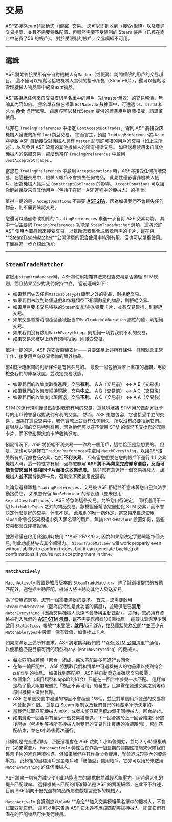 # 交易

ASF支援Steam非互動式（離線）交易。 您可以即刻收到（接受/拒絕）以及發送交易提案，並且不需要特殊配置，但顯然需要不受限制的 Steam 帳戶（已經在商店中花費了5$ 的帳戶）。 對於受限制的帳戶，交易模組不可用。

* * *

## 邏輯

ASF 將始終接受所有來自對機械人有`Master`（或更高）訪問權限的用戶的交易項目。 這不僅可以輕鬆地拾取機械人實例的掛卡所獲（Steam卡片），還可以輕鬆地管理機械人物品庫中的Steam物品。

ASF將拒絕任何來自交易模組黑名單中的用戶（對master無效）的交易報價，無論其內容如何。 黑名單存儲在標準 `BotName.db` 數據庫中，可通過 `bl`、`bladd` 和 `blrm` **[命令](https://github.com/JustArchiNET/ArchiSteamFarm/wiki/Commands)** 進行管理。 這應該可以替代Steam 提供的標準用戶屏蔽模塊，請謹慎使用。

除非在 `TradingPreferences` 中指定 `DontAcceptBotTrades`，否則 ASF 將接受跨機械人發送的所有 `loot`類型交易。 簡而言之，預設 `TradingPreferences`為 `None` 將導致 ASF 自動接受對機械人具有 `Master` 訪問許可權的用戶的交易（如上文所述），以及參與 ASF 流程的其他機械人的所有捐贈交易。 如果您想禁用來自其他機械人的捐贈交易，那麼應當在 `TradingPreferences` 中啟用 `DontAcceptBotTrades` 。

當您在 `TradingPreferences` 中啟用 `AcceptDonations` 時，ASF將接受任何捐贈交易，在這種交易中，機械人帳戶不會損失任何物品。 此屬性僅影響非機械人帳戶，因為機械人帳戶受 `DontAcceptBotTrades` 的影響。 `AcceptDonations` 可以讓你輕鬆接受來自其他用戶（包括不在同一ASF進程中的機械人）的捐贈。

值得一提的是，`AcceptDonations` 不需要 **[ASF 2FA](https://github.com/JustArchiNET/ArchiSteamFarm/wiki/Two-factor-authentication)**，因為如果我們不會損失任何物品，則不需要確認交易。

您還可以通過修改相應的 `TradingPreferences` 來進一步自訂 ASF 交易功能。 其中一個主要的 `TradingPreferences` 功能是 `SteamTradeMatcher` 選項，這將允許 ASF 使用內置邏輯來接受交易，以幫助您収集合成徽章所需的卡片，這在與**[SteamTradeMatcher](https://www.steamtradematcher.com)**公開清單的配合使用中特別有用，但也可以單獨使用。 下面將進一步介紹此功能。

* * *

## `SteamTradeMatcher`

當啟用`steamtrademcher`時，ASF將使用複雜算法來檢查交易是否遵循 STM規則，並且結果至少對我們保持中立。 當前邏輯如下：

- 如果我們失去任何`MatchableTypes`類型之外的物品，則拒絕交易。
- 如果我們未收到每個遊戲和每種類型下相同數量的物品，則拒絕交易。
- 如果用戶要求交易特殊的Steam夏季/冬季特賣卡片，並有交易暫掛，則拒絕交易。
- 如果交易暫掛時間超過全域配置中`MaxTradeHoldDuration` 屬性的值，則拒絕交易。
- 如果我們沒有啟用`MatchEverything`，則拒絕一切對我們不利的交易。
- 如果交易未被以上所有規則拒絕，則接受交易。

值得一提的是，ASF 還支援超額支付——只要滿足上述所有條件，邏輯就會正常工作，接受用戶向交易添加的額外物品。

前4個拒絕相關的判斷條件是有目共見的。 最後一個包括實際上重覆的邏輯，用於檢查我們的庫存狀態，並決定交易狀態。

- 如果我們的收集度取得進展，交易**有利**。 A A（交易前） <-> A B（交易後）
- 如果我們的收集度維持現狀，交易**中立**。 A B（交易前） <-> A C（交易後）
- 如果我們的收集度出現倒退，交易**不利**。 A C（交易前） <-> A A（交易後）

STM 的運行規則僅會匹配對我們有利的交易，這意味著將 STM 用於匹配冗餘卡片的用戶總會發起對我們有利的交易。 然而，ASF 更加包容，它也接受中立的交易 ，因為在這些交易中，我們實際上並沒有任何損失，所以沒有必要拒絕它們。 這對朋友間的交易特別有用，因為他們可以在不使用 STM 的情況下交換您的冗餘卡片，而不會影響您的卡牌收集進度。

預設情況下，ASF 將拒絕不利交易——作為一個用戶，這恰恰正是您想要的。 但是，您也可以選擇在`TradingPreferences`中啟用 `MatchEverything`，以讓ASF接受所有的冗餘物品交易，包括**不利交易**。 只有當您想要在您的帳戶下運行 1:1 交易機械人時，這一特性才有用，因為您瞭解 **ASF 將不再帮您完成徽章進度，反而可能會使您因 N 張相同卡片而損失收集進度**。 除非您有意運行一個交易機械人，該機械人**並不**期待集齊卡片，否則您不應啟用此選項。

無論您選擇哪種 `TradingPreferences`，交易被 ASF 拒絕並不意味著您自己無法手動接受它。 如果您保留 `BotBehaviour` 的預設值（並未啟用 `RejectInvalidTrades`），ASF 將忽略這些交易，允許您自行決定。 同樣適用于一切 `MatchableTypes` 之外的物品交易，該模組僅幫助您自動化 STM 交易，而不會決定什麼是好的交易，什麼不是。 此規則的唯一例外是，當交易來自您使用 `bladd` 命令從交易模組中列入黑名單的用戶，無論 `BotBehaviour` 設置如何，這些交易都會立即被拒絕。

強烈建議在啟用此選項時使用 **ASF 2FA</0 >, 因為如果您決定手動確認每個交易, 則此功能將失去其全部潛力。 `SteamTradeMatcher` will work properly even without ability to confirm trades, but it can generate backlog of confirmations if you're not accepting them in time.</p> 

* * *

### `MatchActively`

`MatchActively` 設置是擴展版本的 `SteamTradeMatcher`， 除了該選項提供的被動匹配外，還包括主動匹配，機械人將主動向其他人發送交易。

為了使用該選項，您有一組需要滿足的要求。 首先，您需要啟用 `SteamTradeMatcher`（因為該特性是此功能的擴展），並確保您已**禁用**`MatchEverything`（因為交易機械人永遠不會參與主動匹配）。 之後，您必須有資格被列入我們的 **[ASF STM 清單](https://github.com/JustArchiNET/ArchiSteamFarm/wiki/Statistics#current-privacy-policy)**，這不需要您擁有100個物品。 這意味着您至少應啟用 `Statistics`，帳號**[未受限](https://support.steampowered.com/kb_article.php?ref=3330-IAGK-7663)**，啟用**[ASF 2FA](https://github.com/JustArchiNET/ArchiSteamFarm/wiki/Two-factor-authentication#asf-2fa)**，**[物品庫狀態為公開](https://steamcommunity.com/my/edit/settings)**並至少在`MatchableTypes`中設置一個有效值，如集換式卡片。

如果您滿足上述所有要求，ASF 將定期與我們的 **[ASF STM 公開清單](https://github.com/JustArchiNET/ArchiSteamFarm/wiki/Statistics#public-asf-stm-listing)**通信，以便積極匹配目前可用的類型為`Any`（`MatchEverything`）的機械人。

- 每次匹配由若幹「回合」組成，每次匹配最多可進行`10`回合。
- 在每一輪匹配中， ASF 將獲取我們和清單中可選機械人的物品庫以找到符合 `匹配類型` 的物品。 如果找到匹配項，ASF 將自動發送並確認交易報價。
- 每個集合（項目類型和appID的組合）只能在一回合中參與一次匹配。 這樣做是為了最大限度地避免「物品不再可用」的發生，且無需在發送交易之前等待每個機械人做出反應。
- ASF 在單個交易中發送的物品不會超過 `255`個，並且對單個用戶發送的交易將不會超過 `5` 個。 這是由 Steam 限制以及我們自己的負載平衡所決定的。
- 當我們試圖匹配機械人`40`次，或者未能匹配連續`20`個不同機械人，回合終止。
- 如果最後一回合中有至少一個交易被發送，下一回合將於上一回合結束`5` 分鐘後開始（考慮到等待所有機械人對我們的交易作出反應的冷卻時間），否則匹配結束，並在`8`小時後再次運行。

此模組是完全透明的。 匹配進程會在 ASF 啟動 `1` 小時後開始，並每 `8` 小時重複執行（如果需要）。 `MatchActively` 特性旨在作為一個長期的週期性措施來保障我們集齊卡片的進程持續推進，但如果我們將其作為命令使用，就會造成短期內的資源壓力。 此模組的目標用戶是主帳戶和「倉儲型」備用帳戶，它亦可以用於未啟用 `MatchEverything` 的任何機械人。

ASF 將盡一切努力減少使用此功能產生的請求數並減輕系統壓力，同時最大化的提升匹配效率。 選擇機械人匹配的精確算法是 ASF 的實現細節，在此不予詳述，目前 ASF 傾向于優先選擇物品所屬遊戲類型更多的機械人。

`MatchActively` 會識別您以`bladd` **[命令](https://github.com/JustArchiNET/ArchiSteamFarm/wiki/Commands)**加入交易模組黑名單中的機械人，不會試圖匹配它們。 這可以用來告訴 ASF 它永遠不應該匹配哪些機械人，即使它們有潛在的匹配物品可供我們使用。